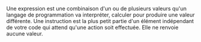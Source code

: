 Une expression est une combinaison d'un ou de plusieurs valeurs qu'un langage de programmation va interpréter, calculer pour produire une valeur différente.
Une instruction est la plus petit partie d'un élément indépendant de votre code qui attend qu'une action soit effectuée. Elle ne renvoie aucune valeur.